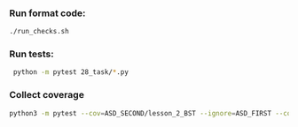 
### Run format code:
```bash
./run_checks.sh
```

### Run tests:
```bash
 python -m pytest 28_task/*.py
```

### Collect coverage
```bash
python3 -m pytest --cov=ASD_SECOND/lesson_2_BST --ignore=ASD_FIRST --cov-report=html
```